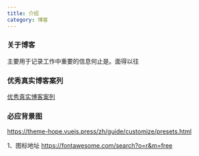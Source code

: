 ```yaml
---
title: 介绍
category: 博客
---
```


### 关于博客

主要用于记录工作中重要的信息何止是。面得以往

### 优秀真实博客案列

[优秀真实博客案列](https://theme-hope.vuejs.press/zh/demo/projects.html#%E4%BD%BF%E7%94%A8-vuepress-theme-hope-%E7%9A%84%E5%8D%9A%E5%AE%A2)

### 必应背景图

https://theme-hope.vuejs.press/zh/guide/customize/presets.html

1、图标地址
https://fontawesome.com/search?o=r&m=free
